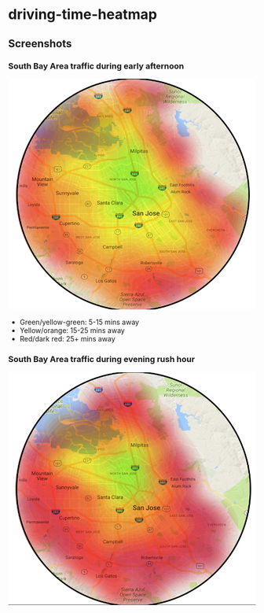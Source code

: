 # driving-time-heatmap

## Screenshots

### South Bay Area traffic during early afternoon

![San Jose normal traffic](public/screenshots/sj_normal_traffic.png)

- Green/yellow-green: 5-15 mins away
- Yellow/orange: 15-25 mins away
- Red/dark red: 25+ mins away

### South Bay Area traffic during evening rush hour

![San Jose rush hour traffic](public/screenshots/sj_rush_traffic.png)

